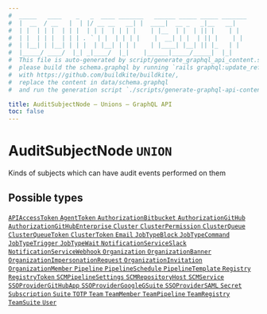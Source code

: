 ```yaml
---
#  _____   ____    _   _  ____ _______   ______ _____ _____ _______
#  |  __  / __   |  | |/ __ __   __| |  ____|  __ _   _|__   __|
#  | |  | | |  | | |  | | |  | | | |    | |__  | |  | || |    | |
#  | |  | | |  | | | . ` | |  | | | |    |  __| | |  | || |    | |
#  | |__| | |__| | | |  | |__| | | |    | |____| |__| || |_   | |
#  |_____/ ____/  |_| _|____/  |_|    |______|_____/_____|  |_|
#  This file is auto-generated by script/generate_graphql_api_content.sh,
#  please build the schema.graphql by running `rails graphql:update_reference_schema`
#  with https://github.com/buildkite/buildkite/,
#  replace the content in data/schema.graphql
#  and run the generation script `./scripts/generate-graphql-api-content.sh`.

title: AuditSubjectNode – Unions – GraphQL API
toc: false
---
```

<!-- vale off -->
<h1 class="has-pills">
  AuditSubjectNode
  <span data-algolia-exclude><span class="pill pill--union pill--normal-case pill--large"><code>UNION</code></span></span>
</h1>
<!-- vale on -->


Kinds of subjects which can have audit events performed on them







<h2 data-algolia-exclude>Possible types</h2>
<div><a href="/docs/apis/graphql/schemas/object/apiaccesstoken" class="pill pill--object pill--normal-case pill--large" title="Go to OBJECT APIAccessToken">
  <code>APIAccessToken</code>
</a>
<a href="/docs/apis/graphql/schemas/object/agenttoken" class="pill pill--object pill--normal-case pill--large" title="Go to OBJECT AgentToken">
  <code>AgentToken</code>
</a>
<a href="/docs/apis/graphql/schemas/object/authorizationbitbucket" class="pill pill--object pill--normal-case pill--large" title="Go to OBJECT AuthorizationBitbucket">
  <code>AuthorizationBitbucket</code>
</a>
<a href="/docs/apis/graphql/schemas/object/authorizationgithub" class="pill pill--object pill--normal-case pill--large" title="Go to OBJECT AuthorizationGitHub">
  <code>AuthorizationGitHub</code>
</a>
<a href="/docs/apis/graphql/schemas/object/authorizationgithubenterprise" class="pill pill--object pill--normal-case pill--large" title="Go to OBJECT AuthorizationGitHubEnterprise">
  <code>AuthorizationGitHubEnterprise</code>
</a>
<a href="/docs/apis/graphql/schemas/object/cluster" class="pill pill--object pill--normal-case pill--large" title="Go to OBJECT Cluster">
  <code>Cluster</code>
</a>
<a href="/docs/apis/graphql/schemas/object/clusterpermission" class="pill pill--object pill--normal-case pill--large" title="Go to OBJECT ClusterPermission">
  <code>ClusterPermission</code>
</a>
<a href="/docs/apis/graphql/schemas/object/clusterqueue" class="pill pill--object pill--normal-case pill--large" title="Go to OBJECT ClusterQueue">
  <code>ClusterQueue</code>
</a>
<a href="/docs/apis/graphql/schemas/object/clusterqueuetoken" class="pill pill--object pill--normal-case pill--large" title="Go to OBJECT ClusterQueueToken">
  <code>ClusterQueueToken</code>
</a>
<a href="/docs/apis/graphql/schemas/object/clustertoken" class="pill pill--object pill--normal-case pill--large" title="Go to OBJECT ClusterToken">
  <code>ClusterToken</code>
</a>
<a href="/docs/apis/graphql/schemas/object/email" class="pill pill--object pill--normal-case pill--large" title="Go to OBJECT Email">
  <code>Email</code>
</a>
<a href="/docs/apis/graphql/schemas/object/jobtypeblock" class="pill pill--object pill--normal-case pill--large" title="Go to OBJECT JobTypeBlock">
  <code>JobTypeBlock</code>
</a>
<a href="/docs/apis/graphql/schemas/object/jobtypecommand" class="pill pill--object pill--normal-case pill--large" title="Go to OBJECT JobTypeCommand">
  <code>JobTypeCommand</code>
</a>
<a href="/docs/apis/graphql/schemas/object/jobtypetrigger" class="pill pill--object pill--normal-case pill--large" title="Go to OBJECT JobTypeTrigger">
  <code>JobTypeTrigger</code>
</a>
<a href="/docs/apis/graphql/schemas/object/jobtypewait" class="pill pill--object pill--normal-case pill--large" title="Go to OBJECT JobTypeWait">
  <code>JobTypeWait</code>
</a>
<a href="/docs/apis/graphql/schemas/object/notificationserviceslack" class="pill pill--object pill--normal-case pill--large" title="Go to OBJECT NotificationServiceSlack">
  <code>NotificationServiceSlack</code>
</a>
<a href="/docs/apis/graphql/schemas/object/notificationservicewebhook" class="pill pill--object pill--normal-case pill--large" title="Go to OBJECT NotificationServiceWebhook">
  <code>NotificationServiceWebhook</code>
</a>
<a href="/docs/apis/graphql/schemas/object/organization" class="pill pill--object pill--normal-case pill--large" title="Go to OBJECT Organization">
  <code>Organization</code>
</a>
<a href="/docs/apis/graphql/schemas/object/organizationbanner" class="pill pill--object pill--normal-case pill--large" title="Go to OBJECT OrganizationBanner">
  <code>OrganizationBanner</code>
</a>
<a href="/docs/apis/graphql/schemas/object/organizationimpersonationrequest" class="pill pill--object pill--normal-case pill--large" title="Go to OBJECT OrganizationImpersonationRequest">
  <code>OrganizationImpersonationRequest</code>
</a>
<a href="/docs/apis/graphql/schemas/object/organizationinvitation" class="pill pill--object pill--normal-case pill--large" title="Go to OBJECT OrganizationInvitation">
  <code>OrganizationInvitation</code>
</a>
<a href="/docs/apis/graphql/schemas/object/organizationmember" class="pill pill--object pill--normal-case pill--large" title="Go to OBJECT OrganizationMember">
  <code>OrganizationMember</code>
</a>
<a href="/docs/apis/graphql/schemas/object/pipeline" class="pill pill--object pill--normal-case pill--large" title="Go to OBJECT Pipeline">
  <code>Pipeline</code>
</a>
<a href="/docs/apis/graphql/schemas/object/pipelineschedule" class="pill pill--object pill--normal-case pill--large" title="Go to OBJECT PipelineSchedule">
  <code>PipelineSchedule</code>
</a>
<a href="/docs/apis/graphql/schemas/object/pipelinetemplate" class="pill pill--object pill--normal-case pill--large" title="Go to OBJECT PipelineTemplate">
  <code>PipelineTemplate</code>
</a>
<a href="/docs/apis/graphql/schemas/object/registry" class="pill pill--object pill--normal-case pill--large" title="Go to OBJECT Registry">
  <code>Registry</code>
</a>
<a href="/docs/apis/graphql/schemas/object/registrytoken" class="pill pill--object pill--normal-case pill--large" title="Go to OBJECT RegistryToken">
  <code>RegistryToken</code>
</a>
<a href="/docs/apis/graphql/schemas/object/scmpipelinesettings" class="pill pill--object pill--normal-case pill--large" title="Go to OBJECT SCMPipelineSettings">
  <code>SCMPipelineSettings</code>
</a>
<a href="/docs/apis/graphql/schemas/object/scmrepositoryhost" class="pill pill--object pill--normal-case pill--large" title="Go to OBJECT SCMRepositoryHost">
  <code>SCMRepositoryHost</code>
</a>
<a href="/docs/apis/graphql/schemas/object/scmservice" class="pill pill--object pill--normal-case pill--large" title="Go to OBJECT SCMService">
  <code>SCMService</code>
</a>
<a href="/docs/apis/graphql/schemas/object/ssoprovidergithubapp" class="pill pill--object pill--normal-case pill--large" title="Go to OBJECT SSOProviderGitHubApp">
  <code>SSOProviderGitHubApp</code>
</a>
<a href="/docs/apis/graphql/schemas/object/ssoprovidergooglegsuite" class="pill pill--object pill--normal-case pill--large" title="Go to OBJECT SSOProviderGoogleGSuite">
  <code>SSOProviderGoogleGSuite</code>
</a>
<a href="/docs/apis/graphql/schemas/object/ssoprovidersaml" class="pill pill--object pill--normal-case pill--large" title="Go to OBJECT SSOProviderSAML">
  <code>SSOProviderSAML</code>
</a>
<a href="/docs/apis/graphql/schemas/object/secret" class="pill pill--object pill--normal-case pill--large" title="Go to OBJECT Secret">
  <code>Secret</code>
</a>
<a href="/docs/apis/graphql/schemas/object/subscription" class="pill pill--object pill--normal-case pill--large" title="Go to OBJECT Subscription">
  <code>Subscription</code>
</a>
<a href="/docs/apis/graphql/schemas/object/suite" class="pill pill--object pill--normal-case pill--large" title="Go to OBJECT Suite">
  <code>Suite</code>
</a>
<a href="/docs/apis/graphql/schemas/object/totp" class="pill pill--object pill--normal-case pill--large" title="Go to OBJECT TOTP">
  <code>TOTP</code>
</a>
<a href="/docs/apis/graphql/schemas/object/team" class="pill pill--object pill--normal-case pill--large" title="Go to OBJECT Team">
  <code>Team</code>
</a>
<a href="/docs/apis/graphql/schemas/object/teammember" class="pill pill--object pill--normal-case pill--large" title="Go to OBJECT TeamMember">
  <code>TeamMember</code>
</a>
<a href="/docs/apis/graphql/schemas/object/teampipeline" class="pill pill--object pill--normal-case pill--large" title="Go to OBJECT TeamPipeline">
  <code>TeamPipeline</code>
</a>
<a href="/docs/apis/graphql/schemas/object/teamregistry" class="pill pill--object pill--normal-case pill--large" title="Go to OBJECT TeamRegistry">
  <code>TeamRegistry</code>
</a>
<a href="/docs/apis/graphql/schemas/object/teamsuite" class="pill pill--object pill--normal-case pill--large" title="Go to OBJECT TeamSuite">
  <code>TeamSuite</code>
</a>
<a href="/docs/apis/graphql/schemas/object/user" class="pill pill--object pill--normal-case pill--large" title="Go to OBJECT User">
  <code>User</code>
</a>
</div>

